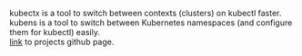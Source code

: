 kubectx is a tool to switch between contexts (clusters) on kubectl faster.  
kubens is a tool to switch between Kubernetes namespaces (and configure them for kubectl) easily.  
[link](https://github.com/ahmetb/kubectx#installation) to projects github page.  
